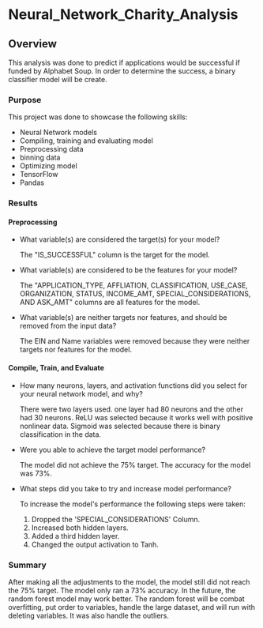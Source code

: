 # Neural_Network_Charity_Analysis
## Overview
This analysis was done to predict if applications would be successful if funded by Alphabet Soup. In order to determine the success, a binary classifier model will be create. 
### Purpose
This project was done to showcase the following skills:
- Neural Network models
- Compiling, training and evaluating model
- Preprocessing data
- binning data
- Optimizing model
- TensorFlow
- Pandas
### Results 

#### Preprocessing
- What variable(s) are considered the target(s) for your model?

    The "IS_SUCCESSFUL" column is the target for the model. 

- What variable(s) are considered to be the features for your model?

    The "APPLICATION_TYPE, AFFLIATION, CLASSIFICATION, USE_CASE, ORGANIZATION, STATUS, INCOME_AMT, SPECIAL_CONSIDERATIONS, AND ASK_AMT" columns are all features for the model.

- What variable(s) are neither targets nor features, and should be removed from the input data?

    The EIN and Name variables were removed because they were neither targets nor features for the model.

#### Compile, Train, and Evaluate
- How many neurons, layers, and activation functions did you select for your neural network model, and why?

    There were two layers used. one layer had 80 neurons and the other had 30 neurons. 
    ReLU was selected because it works well with positive nonlinear data.
    Sigmoid was selected because there is binary classification in the data.

- Were you able to achieve the target model performance?

    The model did not achieve the 75% target. The accuracy for the model was 73%. 

- What steps did you take to try and increase model performance?

    To increase the model's performance the following steps were taken:

    1. Dropped the 'SPECIAL_CONSIDERATIONS' Column.
    2. Increased both hidden layers.
    3. Added a third hidden layer.
    4. Changed the output activation to Tanh.

### Summary
After making all the adjustments to the model, the model still did not reach the 75% target. The model only ran a 73% accuracy. In the future, the random forest model may work better. The random forest will be combat overfitting, put order to variables, handle the large dataset, and will run with deleting variables. It was also handle the outliers. 
